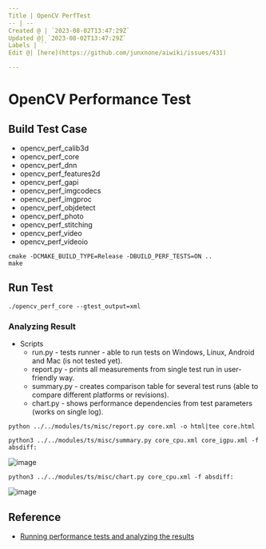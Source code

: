 ```yaml
---
Title | OpenCV PerfTest
-- | --
Created @ | `2023-08-02T13:47:29Z`
Updated @| `2023-08-02T13:47:29Z`
Labels | ``
Edit @| [here](https://github.com/junxnone/aiwiki/issues/431)

---
```

# OpenCV Performance Test


## Build Test Case

- opencv_perf_calib3d
- opencv_perf_core
- opencv_perf_dnn
- opencv_perf_features2d
- opencv_perf_gapi
- opencv_perf_imgcodecs
- opencv_perf_imgproc
- opencv_perf_objdetect
- opencv_perf_photo
- opencv_perf_stitching
- opencv_perf_video
- opencv_perf_videoio

```
cmake -DCMAKE_BUILD_TYPE=Release -DBUILD_PERF_TESTS=ON ..
make 
```

## Run Test

```
./opencv_perf_core --gtest_output=xml
```

### Analyzing Result
- Scripts
  - run.py - tests runner - able to run tests on Windows, Linux, Android and Mac (is not tested yet).
  - report.py - prints all measurements from single test run in user-friendly way.
  - summary.py - creates comparison table for several test runs (able to compare different platforms or revisions).
  - chart.py - shows performance dependencies from test parameters (works on single log).


```
python ../../modules/ts/misc/report.py core.xml -o html|tee core.html
```

```
python3 ../../modules/ts/misc/summary.py core_cpu.xml core_igpu.xml -f absdiff:
```

![image](https://github.com/junxnone/aiwiki/assets/2216970/0cd26057-e853-466d-86b5-7d0da0fa29dc)

```
python3 ../../modules/ts/misc/chart.py core_cpu.xml -f absdiff:
```
![image](https://github.com/junxnone/aiwiki/assets/2216970/aa7615e4-f3e2-4cd9-bcd6-3ff5d4a29f2d)



## Reference
- [Running performance tests and analyzing the results](https://github.com/opencv/opencv/wiki/HowToUsePerfTests)
